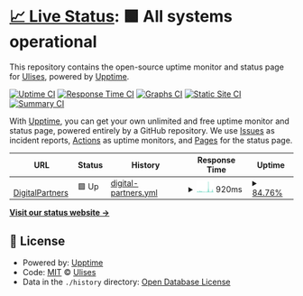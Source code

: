 # [📈 Live Status](https://ulisesthecras.github.io/upptime): <!--live status--> **🟩 All systems operational**

This repository contains the open-source uptime monitor and status page for [Ulises](https://ulisesthecras.github.io/upptime), powered by [Upptime](https://github.com/upptime/upptime).

[![Uptime CI](https://github.com/ulisesthecras/upptime/workflows/Uptime%20CI/badge.svg)](https://github.com/ulisesthecras/upptime/actions?query=workflow%3A%22Uptime+CI%22)
[![Response Time CI](https://github.com/ulisesthecras/upptime/workflows/Response%20Time%20CI/badge.svg)](https://github.com/ulisesthecras/upptime/actions?query=workflow%3A%22Response+Time+CI%22)
[![Graphs CI](https://github.com/ulisesthecras/upptime/workflows/Graphs%20CI/badge.svg)](https://github.com/ulisesthecras/upptime/actions?query=workflow%3A%22Graphs+CI%22)
[![Static Site CI](https://github.com/ulisesthecras/upptime/workflows/Static%20Site%20CI/badge.svg)](https://github.com/ulisesthecras/upptime/actions?query=workflow%3A%22Static+Site+CI%22)
[![Summary CI](https://github.com/ulisesthecras/upptime/workflows/Summary%20CI/badge.svg)](https://github.com/ulisesthecras/upptime/actions?query=workflow%3A%22Summary+CI%22)

With [Upptime](https://upptime.js.org), you can get your own unlimited and free uptime monitor and status page, powered entirely by a GitHub repository. We use [Issues](https://github.com/ulisesthecras/upptime/issues) as incident reports, [Actions](https://github.com/ulisesthecras/upptime/actions) as uptime monitors, and [Pages](https://ulisesthecras.github.io/upptime) for the status page.

<!--start: status pages-->
<!-- This summary is generated by Upptime (https://github.com/upptime/upptime) -->
<!-- Do not edit this manually, your changes will be overwritten -->
<!-- prettier-ignore -->
| URL | Status | History | Response Time | Uptime |
| --- | ------ | ------- | ------------- | ------ |
| <img alt="" src="https://favicons.githubusercontent.com/digitalpartners.ai" height="13"> [DigitalPartners](https://digitalpartners.ai) | 🟩 Up | [digital-partners.yml](https://github.com/ulisesthecras/upptime/commits/HEAD/history/digital-partners.yml) | <details><summary><img alt="Response time graph" src="./graphs/digital-partners/response-time-week.png" height="20"> 920ms</summary><br><a href="https://ulisesthecras.github.io/upptime/history/digital-partners"><img alt="Response time 649" src="https://img.shields.io/endpoint?url=https%3A%2F%2Fraw.githubusercontent.com%2Fulisesthecras%2Fupptime%2FHEAD%2Fapi%2Fdigital-partners%2Fresponse-time.json"></a><br><a href="https://ulisesthecras.github.io/upptime/history/digital-partners"><img alt="24-hour response time 339" src="https://img.shields.io/endpoint?url=https%3A%2F%2Fraw.githubusercontent.com%2Fulisesthecras%2Fupptime%2FHEAD%2Fapi%2Fdigital-partners%2Fresponse-time-day.json"></a><br><a href="https://ulisesthecras.github.io/upptime/history/digital-partners"><img alt="7-day response time 920" src="https://img.shields.io/endpoint?url=https%3A%2F%2Fraw.githubusercontent.com%2Fulisesthecras%2Fupptime%2FHEAD%2Fapi%2Fdigital-partners%2Fresponse-time-week.json"></a><br><a href="https://ulisesthecras.github.io/upptime/history/digital-partners"><img alt="30-day response time 714" src="https://img.shields.io/endpoint?url=https%3A%2F%2Fraw.githubusercontent.com%2Fulisesthecras%2Fupptime%2FHEAD%2Fapi%2Fdigital-partners%2Fresponse-time-month.json"></a><br><a href="https://ulisesthecras.github.io/upptime/history/digital-partners"><img alt="1-year response time 649" src="https://img.shields.io/endpoint?url=https%3A%2F%2Fraw.githubusercontent.com%2Fulisesthecras%2Fupptime%2FHEAD%2Fapi%2Fdigital-partners%2Fresponse-time-year.json"></a></details> | <details><summary><a href="https://ulisesthecras.github.io/upptime/history/digital-partners">84.76%</a></summary><a href="https://ulisesthecras.github.io/upptime/history/digital-partners"><img alt="All-time uptime 94.12%" src="https://img.shields.io/endpoint?url=https%3A%2F%2Fraw.githubusercontent.com%2Fulisesthecras%2Fupptime%2FHEAD%2Fapi%2Fdigital-partners%2Fuptime.json"></a><br><a href="https://ulisesthecras.github.io/upptime/history/digital-partners"><img alt="24-hour uptime 87.93%" src="https://img.shields.io/endpoint?url=https%3A%2F%2Fraw.githubusercontent.com%2Fulisesthecras%2Fupptime%2FHEAD%2Fapi%2Fdigital-partners%2Fuptime-day.json"></a><br><a href="https://ulisesthecras.github.io/upptime/history/digital-partners"><img alt="7-day uptime 84.76%" src="https://img.shields.io/endpoint?url=https%3A%2F%2Fraw.githubusercontent.com%2Fulisesthecras%2Fupptime%2FHEAD%2Fapi%2Fdigital-partners%2Fuptime-week.json"></a><br><a href="https://ulisesthecras.github.io/upptime/history/digital-partners"><img alt="30-day uptime 93.46%" src="https://img.shields.io/endpoint?url=https%3A%2F%2Fraw.githubusercontent.com%2Fulisesthecras%2Fupptime%2FHEAD%2Fapi%2Fdigital-partners%2Fuptime-month.json"></a><br><a href="https://ulisesthecras.github.io/upptime/history/digital-partners"><img alt="1-year uptime 94.12%" src="https://img.shields.io/endpoint?url=https%3A%2F%2Fraw.githubusercontent.com%2Fulisesthecras%2Fupptime%2FHEAD%2Fapi%2Fdigital-partners%2Fuptime-year.json"></a></details>

<!--end: status pages-->

[**Visit our status website →**](https://ulisesthecras.github.io/upptime)

## 📄 License

- Powered by: [Upptime](https://github.com/upptime/upptime)
- Code: [MIT](./LICENSE) © [Ulises](https://ulisesthecras.github.io/upptime)
- Data in the `./history` directory: [Open Database License](https://opendatacommons.org/licenses/odbl/1-0/)
